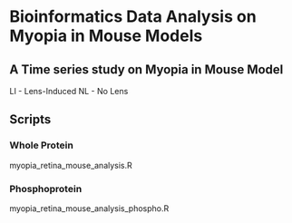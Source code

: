# Bioinformatics Data Analysis on Myopia in Mouse Models

## A Time series study on Myopia in Mouse Model
LI - Lens-Induced 
NL - No Lens

## Scripts

### Whole Protein
myopia_retina_mouse_analysis.R

### Phosphoprotein
myopia_retina_mouse_analysis_phospho.R
